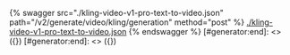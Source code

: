 [#generator:start]: <> ({ "template": "openapi" })
[#generator:start]: <> ({ "template": "openapi" })
{% swagger src="./kling-video-v1-pro-text-to-video.json" path="/v2/generate/video/kling/generation" method="post" %}
[./kling-video-v1-pro-text-to-video.json](./kling-video-v1-pro-text-to-video.json)
{% endswagger %}
[#generator:end]: <> ({})
[#generator:end]: <> ({})